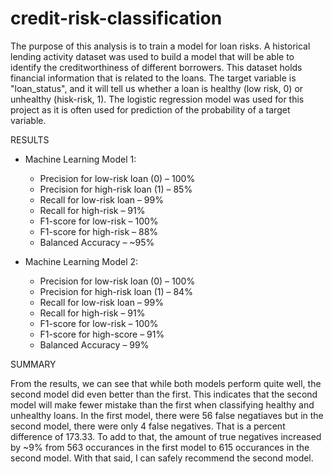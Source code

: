 # credit-risk-classification
The purpose of this analysis is to train a model for loan risks. A historical lending activity dataset was used to build a model that will be able to identify the creditworthiness of different borrowers. This dataset holds financial information that is related to the loans. The target variable is "loan_status", and it will tell us whether a loan is healthy (low risk, 0) or unhealthy (hisk-risk, 1). The logistic regression model was used for this project as it is often used for prediction of the probability of a target variable. 

RESULTS 

* Machine Learning Model 1:

    *   Precision for low-risk loan (0) – 100%
    *   Precision for high-risk loan (1) – 85%
    *   Recall for low-risk loan – 99%
    *   Recall for high-risk – 91%
    *   F1-score for low-risk – 100%
    *   F1-score for high-risk – 88%
    *   Balanced Accuracy – ~95%


* Machine Learning Model 2:

    *	Precision for low-risk loan (0) – 100%
    *	Precision for high-risk loan (1) – 84%
    *	Recall for low-risk loan – 99%
    *	Recall for high-risk – 91%
    *	F1-score for low-risk – 100%
    *	F1-score for high-score – 91%
    *	Balanced Accuracy – 99%

SUMMARY

From the results, we can see that while both models perform quite well, the second model did even better than the first. This indicates that the second model will make fewer mistake than the first when classifying healthy and unhealthy loans.
In the first model, there were 56 false negatiaves but in the second model, there were only 4 false negatives. That is a percent difference of 173.33. To add to that, the amount of true negatives increased by ~9% from 563 occurances in the first model to 615 occurances in the second model. With that said, I can safely recommend the second model. 
